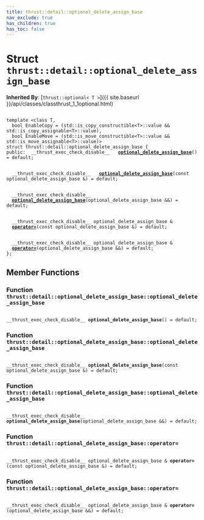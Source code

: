 ```yaml
---
title: thrust::detail::optional_delete_assign_base
nav_exclude: true
has_children: true
has_toc: false
---
```


# Struct `thrust::detail::optional_delete_assign_base`

**Inherited By**:
[`thrust::optional< T >`]({{ site.baseurl }}/api/classes/classthrust_1_1optional.html)

<code class="doxybook">
<span>template &lt;class T,</span>
<span>&nbsp;&nbsp;bool EnableCopy = (std::is&#95;copy&#95;constructible&lt;T&gt;::value &&                             std::is&#95;copy&#95;assignable&lt;T&gt;::value),</span>
<span>&nbsp;&nbsp;bool EnableMove = (std::is&#95;move&#95;constructible&lt;T&gt;::value &&                             std::is&#95;move&#95;assignable&lt;T&gt;::value)&gt;</span>
<span>struct thrust::detail::optional&#95;delete&#95;assign&#95;base {</span>
<span>public:</span><span>&nbsp;&nbsp;__thrust_exec_check_disable__ </span><span>&nbsp;&nbsp;<b><a href="{{ site.baseurl }}/api/classes/structthrust_1_1detail_1_1optional__delete__assign__base.html#function-optional-delete-assign-base">optional&#95;delete&#95;assign&#95;base</a></b>() = default;</span>
<br>
<span>&nbsp;&nbsp;__thrust_exec_check_disable__ </span><span>&nbsp;&nbsp;<b><a href="{{ site.baseurl }}/api/classes/structthrust_1_1detail_1_1optional__delete__assign__base.html#function-optional-delete-assign-base">optional&#95;delete&#95;assign&#95;base</a></b>(const optional_delete_assign_base &) = default;</span>
<br>
<span>&nbsp;&nbsp;__thrust_exec_check_disable__ </span><span>&nbsp;&nbsp;<b><a href="{{ site.baseurl }}/api/classes/structthrust_1_1detail_1_1optional__delete__assign__base.html#function-optional-delete-assign-base">optional&#95;delete&#95;assign&#95;base</a></b>(optional_delete_assign_base &&) = default;</span>
<br>
<span>&nbsp;&nbsp;__thrust_exec_check_disable__ optional_delete_assign_base & </span><span>&nbsp;&nbsp;<b><a href="{{ site.baseurl }}/api/classes/structthrust_1_1detail_1_1optional__delete__assign__base.html#function-operator=">operator=</a></b>(const optional_delete_assign_base &) = default;</span>
<br>
<span>&nbsp;&nbsp;__thrust_exec_check_disable__ optional_delete_assign_base & </span><span>&nbsp;&nbsp;<b><a href="{{ site.baseurl }}/api/classes/structthrust_1_1detail_1_1optional__delete__assign__base.html#function-operator=">operator=</a></b>(optional_delete_assign_base &&) = default;</span>
<span>};</span>
</code>

## Member Functions

<h3 id="function-optional-delete-assign-base">
Function <code>thrust::detail::optional&#95;delete&#95;assign&#95;base::optional&#95;delete&#95;assign&#95;base</code>
</h3>

<code class="doxybook">
<span>__thrust_exec_check_disable__ </span><span><b>optional_delete_assign_base</b>() = default;</span></code>
<h3 id="function-optional-delete-assign-base">
Function <code>thrust::detail::optional&#95;delete&#95;assign&#95;base::optional&#95;delete&#95;assign&#95;base</code>
</h3>

<code class="doxybook">
<span>__thrust_exec_check_disable__ </span><span><b>optional_delete_assign_base</b>(const optional_delete_assign_base &) = default;</span></code>
<h3 id="function-optional-delete-assign-base">
Function <code>thrust::detail::optional&#95;delete&#95;assign&#95;base::optional&#95;delete&#95;assign&#95;base</code>
</h3>

<code class="doxybook">
<span>__thrust_exec_check_disable__ </span><span><b>optional_delete_assign_base</b>(optional_delete_assign_base &&) = default;</span></code>
<h3 id="function-operator=">
Function <code>thrust::detail::optional&#95;delete&#95;assign&#95;base::operator=</code>
</h3>

<code class="doxybook">
<span>__thrust_exec_check_disable__ optional_delete_assign_base & </span><span><b>operator=</b>(const optional_delete_assign_base &) = default;</span></code>
<h3 id="function-operator=">
Function <code>thrust::detail::optional&#95;delete&#95;assign&#95;base::operator=</code>
</h3>

<code class="doxybook">
<span>__thrust_exec_check_disable__ optional_delete_assign_base & </span><span><b>operator=</b>(optional_delete_assign_base &&) = default;</span></code>

